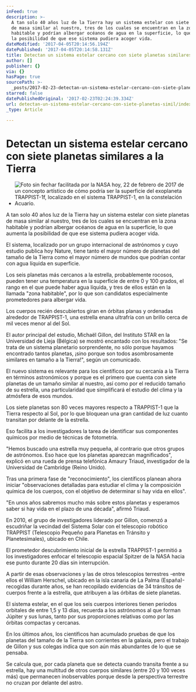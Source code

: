 ```yaml
---
inFeed: true
description: >-
  A tan solo 40 años luz de la Tierra hay un sistema estelar con siete planetas
  de masa similar al nuestro, tres de los cuales se encuentran en la zona
  habitable y podrían albergar océanos de agua en la superficie, lo que aumenta
  la posibilidad de que ese sistema pudiera acoger vida.
dateModified: '2017-04-05T20:14:56.194Z'
datePublished: '2017-04-05T20:14:58.131Z'
title: Detectan un sistema estelar cercano con siete planetas similares a la Tierra
author: []
publisher: {}
via: {}
hasPage: true
sourcePath: >-
  _posts/2017-02-23-detectan-un-sistema-estelar-cercano-con-siete-planetas-simil.md
starred: false
datePublishedOriginal: '2017-02-23T02:24:39.334Z'
url: detectan-un-sistema-estelar-cercano-con-siete-planetas-simil/index.html
_type: Article

---
```

# Detectan un sistema estelar cercano con siete planetas similares a la Tierra

* ![Foto sin fechar facilitada por la NASA hoy, 22 de febrero de 2017 de un concepto artístico de cómo podría ser la superficie del exoplaneta TRAPPIST-1f, localizado en el sistema TRAPPIST-1, en la constelación Acuario.](https://the-grid-user-content.s3-us-west-2.amazonaws.com/555daaf5-9193-4897-aff8-0f4b4b5334e3.jpg)

A tan solo 40 años luz de la Tierra hay un sistema estelar con siete planetas de masa similar al nuestro, tres de los cuales se encuentran en la zona habitable y podrían albergar océanos de agua en la superficie, lo que aumenta la posibilidad de que ese sistema pudiera acoger vida.

El sistema, localizado por un grupo internacional de astrónomos y cuyo estudio publica hoy Nature, tiene tanto el mayor número de planetas del tamaño de la Tierra como el mayor número de mundos que podrían contar con agua líquida en superficie.

Los seis planetas más cercanos a la estrella, probablemente rocosos, pueden tener una temperatura en la superficie de entre 0 y 100 grados, el rango en el que puede haber agua líquida, y tres de ellos están en la llamada "zona habitable", por lo que son candidatos especialmente prometedores para albergar vida.

Los cuerpos recién descubiertos giran en órbitas planas y ordenadas alrededor de TRAPPIST-1, una estrella enana ultrafría con un brillo cerca de mil veces menor al del Sol.

El autor principal del estudio, Michaël Gillon, del Instituto STAR en la Universidad de Lieja (Bélgica) se mostró encantado con los resultados: "Se trata de un sistema planetario sorprendente, no sólo porque hayamos encontrado tantos planetas, ¡sino porque son todos asombrosamente similares en tamaño a la Tierra!", según un comunicado.

El nuevo sistema es relevante para los científicos por su cercanía a la Tierra en términos astronómicos y porque es el primero que cuenta con siete planetas de un tamaño similar al nuestro, así como por el reducido tamaño de su estrella, una particularidad que simplificará el estudio del clima y la atmósfera de esos mundos.

Los siete planetas son 80 veces mayores respecto a TRAPPIST-1 que la Tierra respecto al Sol, por lo que bloquean una gran cantidad de luz cuanto transitan por delante de la estrella.

Eso facilita a los investigadores la tarea de identificar sus componentes químicos por medio de técnicas de fotometría.

"Hemos buscado una estrella muy pequeña, al contrario que otros grupos de astrónomos. Eso hace que los planetas aparezcan magnificados", explicó en una rueda de prensa telefónica Amaury Triaud, investigador de la Universidad de Cambridge (Reino Unido).

Tras una primera fase de "reconocimiento", los científicos planean ahora iniciar "observaciones detalladas para estudiar el clima y la composición química de los cuerpos, con el objetivo de determinar si hay vida en ellos".

"En unos años sabremos mucho más sobre estos planetas y esperamos saber si hay vida en el plazo de una década", afirmó Triaud.

En 2010, el grupo de investigadores liderado por Gillon, comenzó a escudriñar la vecindad del Sistema Solar con el telescopio robótico TRAPPIST (Telescopio Pequeño para Planetas en Tránsito y Planetesimales), ubicado en Chile.

El prometedor descubrimiento inicial de la estrella TRAPPIST-1 permitió a los investigadores enfocar el telescopio espacial Spitzer de la NASA hacia ese punto durante 20 días sin interrupción.

A partir de esas observaciones y las de otros telescopios terrestres -entre ellos el William Herschel, ubicado en la isla canaria de La Palma (España)- recogidas durante años, se han recopilado evidencias de 34 tránsitos de cuerpos frente a la estrella, que atribuyen a las órbitas de siete planetas.

El sistema estelar, en el que los seis cuerpos interiores tienen periodos orbitales de entre 1,5 y 13 días, recuerda a los astrónomos al que forman Júpiter y sus lunas, tanto por sus proporciones relativas como por las órbitas compactas y cercanas.

En los últimos años, los científicos han acumulado pruebas de que los planetas del tamaño de la Tierra son corrientes en la galaxia, pero el trabajo de Gillon y sus colegas indica que son aún más abundantes de lo que se pensaba.

Se calcula que, por cada planeta que se detecta cuando transita frente a su estrella, hay una multitud de otros cuerpos similares (entre 20 y 100 veces más) que permanecen inobservables porque desde la perspectiva terrestre no cruzan por delante del astro.